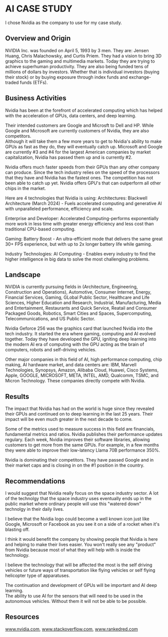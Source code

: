 # AI CASE STUDY

I chose Nvidia as the company to use for my case study.

## Overview and Origin

NVIDIA Inc. was founded on April 5, 1993 by 3 men.  They are:
Jensen Huang, Chris Malachowsky, and Curtis Priem.
They had a vision to bring 3D graphics to the gaming and multimedia markets.
Today they are trying to achieve superhuman productivity.
They are also being funded tens of millions of dollars by investors.  Whether
that is individual investors (buying their stock) or by buying exposure through
index funds and exchange-traded funds (ETFs).

## Business Activities

Nvidia has been at the forefront of accelerated computing which has helped with the
acceleration of GPUs, data centers, and deep learning.

Their intended customers are Google and Microsft to Dell and HP.  While Google
and Microsoft are currently customers of Nvidia, they are also competitors.  
Although it will take them a few more years to get to Nvidia's ability to make
GPUs as fast as they do, they will eventually catch up.
Microsoft and Google are currently #3 and #4 for the largest American companies
by market capitalization, Nvidia has passed them up and is currently #2.

Nvidia offers much faster speeds from their GPUs than any other company can produce.
Since the tech industry relies on the speed of the processors that they have and
Nvidia has the fastest ones.  The competition has not been able to catch up yet.
Nvidia offers GPU's that can outperform all other chips in the market.

Here are 4 technologies that Nvidia is using:
Architectures:
Blackwell Architecture (March 2024) - Fuels accelerated computing and generative
AI with unparalleled performance, efficiency and scale.

Enterprise and Developer:
Accelerated Computing-performs exponentially more work in less time with greater
energy efficiency and less cost than traditional CPU-based computing.

Gaming:
Battery Boost - An ultra-efficient mode that delivers the same great 30+ FPS experience,
but with up to 2x longer battery life while gaming.

Industry Technologies:
AI Computing - Enables every industry to find the higher intelligence in big data
to solve the most challenging problems.

## Landscape

NVIDIA is currently pursuing fields in (Architecture, Engineering, Construction and Operations),
Automotive, Consumer Internet, Energy, Financial Services, Gaming, GLobal Public Sector,
Healthcare and Life Sciences, Higher Education and Research, Industrial, Manufacturing,
Media and Entertainment, Restaurants and Quick Service, Reatail and Consumer Packaged Goods,
Robotics, Smart Cities and Spaces, Supercomputing, Telecommunications, and US Public Sector.

Nvidia Geforce 256 was the graphics card that launched Nvidia into the tech industry.
It started the era where gaming, computing and AI evolved together.  Today they have
developed the GPU, igniting deep learning into the modern AI era of computing with the GPU
acting as the brain of computers, robots and self-driving vehicles.

Other major companies in this field of AI, high performance computing, chip making,
AI hardware market, and data centers are:
IBM, Marvell Technologies, Synopsys, Amazon, Alibaba Cloud, Huawei, Cisco Systems, Apple,
GOOGLE, MICROSOFT, META, INTEL, AMD, Qualcomm, TSMC, and Micron Technology.
These companies directly compete with Nvidia.

## Results

The impact that Nvidia has had on the world is huge since they revealed their GPUs
and continued on to deep learning in the last 25 years.  Their impact will be
even much greater in the next decade to come.
 
Some of the metrics used to measure success in this field are financials,
fundamental metrics and ratios.
Nvidia publishes their performance updates regulary.  Each week, Nvidia improves
their software libraries, allowing customers to get more from the same GPUs. 
For example, in a few months they were able to improve their low-latency 
Llama 70B performance 350%.
 
Nvidia is dominating their competitors.  They have passed Google and  in their market
caps and is closing in on the #1 position in the country.

## Recommendations

I would suggest that Nvidia really focus on the space industry sector. A lot 
of the technolgy that the space industry uses eventually ends up in the public market
where ordinary people will use this "watered down" technolgy in their daily lives.

I believe that the Nvidia logo could become a well known icon just like Google, Microsoft
or Facebook as you see it on a side of a rocket when it's blasting off.

I think it would benefit the company by showing people that Nvidia is here and helping
to make their lives easier.  You won't really see any "product" from Nvidia because
most of what they will help with is inside the technology.

I believe the technology that will be affected the most is the self driving vehicles
or future ways of transportation like flying vehicles or self flying helicopter
type of apparatuses.

The continuation and development of GPUs will be important and AI deep learning.  
The ability to use AI for the sensors that will need to be used in the autonomous
vehicles.  Without them it will not be able to be possible.

## Resources

www.nvidia.com,
www.stackoverflow.com,
www.rankedred.com
